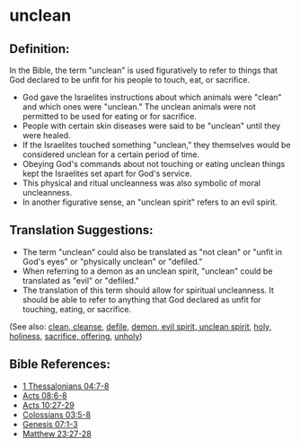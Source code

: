# unclean #

## Definition: ##	 

In the Bible, the term "​unclean"​ is used figuratively to refer to things that God declared to be unfit for his people to touch, eat, or sacrifice.
 
* God gave the Israelites instructions about which animals were "​clean"​ and which ones were "​unclean."​ The unclean animals were not permitted to be used for eating or for sacrifice.	 
* People with certain skin diseases were said to be "unclean" until they were healed.	 
* If the Israelites touched something "​unclean,"​ they themselves would be considered unclean for a certain period of time.	 
* Obeying God's commands about not touching or eating unclean things kept the Israelites set apart for God's service.	 
* This physical and ritual uncleanness was also symbolic of moral uncleanness.	 
* In another figurative sense, an "​unclean spirit"​ refers to an evil spirit.

## Translation Suggestions: ##

* The term "unclean" could also be translated as "not clean" or "unfit in God's eyes" or "physically unclean" or "defiled."
* When referring to a demon as an unclean spirit, "unclean" could be translated as "evil" or "defiled."
* The translation of this term should allow for spiritual uncleanness. It should be able to refer to anything that God declared as unfit for touching, eating, or sacrifice.

(See also: [clean, cleanse](../kt/clean.md), [defile](../other/defile.md),  [demon, evil spirit, unclean spirit](../kt/demon.md), [holy, holiness](../kt/holy.md), [sacrifice, offering](../other/sacrifice.md), [unholy](../kt/unholy.md)) 

## Bible References: ##

* [1 Thessalonians 04:7-8](https://door43.org/en/bible/notes/1th/04/07)
* [Acts 08:6-8](https://door43.org/en/bible/notes/act/08/06)
* [Acts 10:27-29](https://door43.org/en/bible/notes/act/10/27)
* [Colossians 03:5-8](https://door43.org/en/bible/notes/col/03/05)
* [Genesis 07:1-3](https://door43.org/en/bible/notes/gen/07/01)
* [Matthew 23:27-28](https://door43.org/en/bible/notes/mat/23/27)

